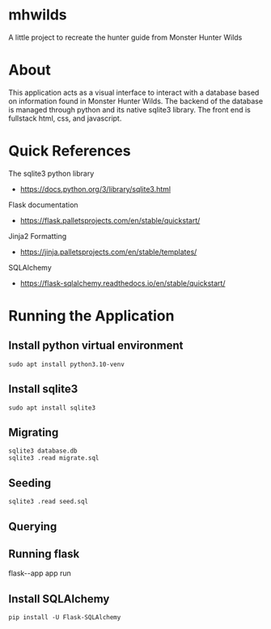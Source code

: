 # mhwilds
A little project to recreate the hunter guide from Monster Hunter Wilds

# About
This application acts as a visual interface to interact with a database based on information found in Monster Hunter Wilds.
The backend of the database is managed through python and its native sqlite3 library.
The front end is fullstack html, css, and javascript.

# Quick References
The sqlite3 python library
- https://docs.python.org/3/library/sqlite3.html

Flask documentation
- https://flask.palletsprojects.com/en/stable/quickstart/

Jinja2 Formatting
- https://jinja.palletsprojects.com/en/stable/templates/

SQLAlchemy
- https://flask-sqlalchemy.readthedocs.io/en/stable/quickstart/

# Running the Application
## Install python virtual environment
`sudo apt install python3.10-venv`

## Install sqlite3
`sudo apt install sqlite3`

## Migrating
```
sqlite3 database.db
sqlite3 .read migrate.sql
```

## Seeding
`sqlite3 .read seed.sql`

## Querying

## Running flask
flask--app app run

## Install SQLAlchemy
`pip install -U Flask-SQLAlchemy`